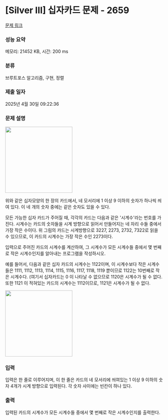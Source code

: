 # [Silver III] 십자카드 문제 - 2659 

[문제 링크](https://www.acmicpc.net/problem/2659) 

### 성능 요약

메모리: 21452 KB, 시간: 200 ms

### 분류

브루트포스 알고리즘, 구현, 정렬

### 제출 일자

2025년 4월 30일 09:22:36

### 문제 설명

<p><img alt="" src="https://www.acmicpc.net/upload/images/nOrutAPEPgnrupqCSJstXcV6ymw.gif" style="width: 214px; height: 210px; "></p>

<p>위와 같은 십자모양의 한 장의 카드에서, 네 모서리에 1 이상 9 이하의 숫자가 하나씩 씌여 있다. 이 네 개의 숫자 중에는 같은 숫자도 있을 수 있다.</p>

<p>모든 가능한 십자 카드가 주어질 때, 각각의 카드는 다음과 같은 '시계수'라는 번호를 가진다. 시계수는 카드의 숫자들을 시계 방향으로 읽어서 만들어지는 네 자리 수들 중에서 가장 작은 수이다. 위 그림의 카드는 시계방향으로 3227, 2273, 2732, 7322로 읽을 수 있으므로, 이 카드의 시계수는 가장 작은 수인 2273이다.</p>

<p>입력으로 주어진 카드의 시계수를 계산하여, 그 시계수가 모든 시계수들 중에서 몇 번째로 작은 시계수인지를 알아내는 프로그램을 작성하시오.</p>

<p>예를 들어서, 다음과 같은 십자 카드의 시계수는 1122이며, 이 시계수보다 작은 시계수들은 1111, 1112, 1113, 1114, 1115, 1116, 1117, 1118, 1119 뿐이므로 1122는 10번째로 작은 시계수다. (여기서 십자카드는 0 이 나타날 수 없으므로 1120은 시계수가 될 수 없다. 또한 1121 이 적혀있는 카드의 시계수는 1112이므로, 1121은 시계수가 될 수 없다.</p>

<p><img alt="" src="https://www.acmicpc.net/upload/images/LZTeAvxa9Shzs4Y1CI.gif" style="width: 214px; height: 210px; "></p>

### 입력 

 <p>입력은 한 줄로 이루어지며, 이 한 줄은 카드의 네 모서리에 씌여있는 1 이상 9 이하의 숫자 4개가 시계 방향으로 입력된다. 각 숫자 사이에는 빈칸이 하나 있다.</p>

### 출력 

 <p>입력된 카드의 시계수가 모든 시계수들 중에서 몇 번째로 작은 시계수인지를 출력한다.</p>

